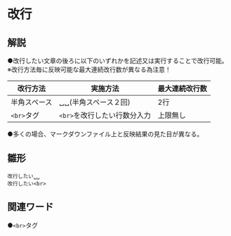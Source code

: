 # 改行  
## 解説  
●改行したい文章の後ろに以下のいずれかを記述又は実行することで改行可能。  
※改行方法毎に反映可能な最大連続改行数が異なる為注意！  

|改行方法|実施方法|最大連続改行数|
|-------|--------|------------|
|半角スペース|␣␣(半角スペース２回)|2行|
|``<br>``タグ|``<br>``を改行したい行数分入力|上限無し|

●多くの場合、マークダウンファイル上と反映結果の見た目が異なる。
## 雛形  
```
改行したい␣␣
改行したい<br>
```
## 関連ワード  
●``<br>``タグ
